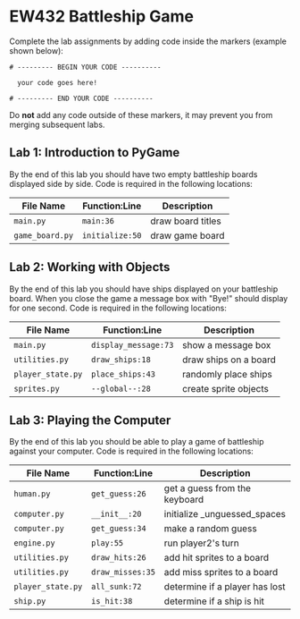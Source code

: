 # EW432 Battleship Game

Complete the lab assignments by adding code inside the markers (example shown below):
    
    # --------- BEGIN YOUR CODE ----------
    
      your code goes here!
    
    # --------- END YOUR CODE ----------

Do **not** add any code outside of these markers, it may prevent you from merging subsequent labs.


Lab 1: Introduction to PyGame
-----------------------------
By the end of this lab you should have two empty battleship boards displayed side by side.
Code is required in the following locations:

| File Name       | Function:Line     | Description      |
|-----------------|-------------------|------------------|
|``main.py``      |``main:36``        | draw board titles|
|``game_board.py``| ``initialize:50`` | draw game board  |


Lab 2: Working with Objects
---------------------------
By the end of this lab you should have ships displayed on your battleship board.
When you close the game a message box with "Bye!" should display for one second.
Code is required in the following locations:

| File Name         | Function:Line         | Description           |
|-------------------|-----------------------|-----------------------|
|``main.py``        |``display_message:73`` | show a message box    |
|``utilities.py``   |``draw_ships:18``      | draw ships on a board |
|``player_state.py``| ``place_ships:43``    | randomly place ships  |
|``sprites.py``     | ``--global--:28``     | create sprite objects |


Lab 3: Playing the Computer
---------------------------
By the end of this lab you should be able to play a game of battleship against
your computer. Code is required in the following locations:

| File Name          | Function:Line     | Description                    |
|--------------------|-------------------|--------------------------------|
|``human.py``        | ``get_guess:26``  | get a guess from the keyboard  |
|``computer.py``     | ``__init__:20``   | initialize _unguessed_spaces   |
|``computer.py``     | ``get_guess:34``  | make a random guess            |
|``engine.py``       | ``play:55``       | run player2's turn             |
|``utilities.py``    | ``draw_hits:26``  | add hit sprites to a board     |
|``utilities.py``    | ``draw_misses:35``| add miss sprites to a board    |
|``player_state.py`` | ``all_sunk:72``   | determine if a player has lost |
|``ship.py``         | ``is_hit:38``     | determine if a ship is hit     |
